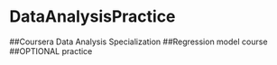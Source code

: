 # DataAnalysisPractice
##Coursera Data Analysis Specialization
##Regression model course
##OPTIONAL practice 
